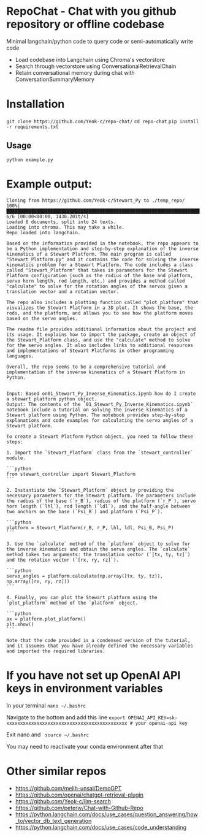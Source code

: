 # RepoChat - Chat with you github repository or offline codebase
Minimal langchain/python code to query code or semi-automatically write code
   - Load codebase into Langchain using Chroma's vectorstore
   - Search through vectorstore using ConversationalRetrievalChain
   - Retain conversational memory during chat with ConversationSummaryMemory

# Installation
```git clone https://github.com/Yeok-c/repo-chat/```
```cd repo-chat```
```pip install -r requirements.txt```

## Usage
```python example.py```

# Example output:
````
Cloning from https://github.com/Yeok-c/Stewart_Py to ./temp_repo/
100%|███████████████████████████████████████████████████████████████████████████████████████████████████████████████████████████████████████████████████████| 6/6 [00:00<00:00, 1430.20it/s]
Loaded 6 documents, split into 24 texts. 
Loading into chroma. This may take a while.
Repo loaded into langchain.

Based on the information provided in the notebook, the repo appears to be a Python implementation and step-by-step explanation of the inverse kinematics of a Stewart Platform. The main program is called "Stewart_Platform.py" and it contains the code for solving the inverse kinematics problem for a Stewart Platform. The code includes a class called "Stewart_Platform" that takes in parameters for the Stewart Platform configuration (such as the radius of the base and platform, servo horn length, rod length, etc.) and provides a method called "calculate" to solve for the rotation angles of the servos given a translation vector and a rotation vector.

The repo also includes a plotting function called "plot_platform" that visualizes the Stewart Platform in a 3D plot. It shows the base, the rods, and the platform, and allows you to see how the platform moves based on the servo angles.

The readme file provides additional information about the project and its usage. It explains how to import the package, create an object of the Stewart_Platform class, and use the "calculate" method to solve for the servo angles. It also includes links to additional resources and implementations of Stewart Platforms in other programming languages.

Overall, the repo seems to be a comprehensive tutorial and implementation of the inverse kinematics of a Stewart Platform in Python.


Input: Based on01_Stewart_Py_Inverse_Kinematics.ipynb how do I create a stewart platform python object.        
Output: The contents of the `01_Stewart_Py_Inverse_Kinematics.ipynb` notebook include a tutorial on solving the inverse kinematics of a Stewart platform using Python. The notebook provides step-by-step explanations and code examples for calculating the servo angles of a Stewart platform.

To create a Stewart Platform Python object, you need to follow these steps:

1. Import the `Stewart_Platform` class from the `stewart_controller` module.

```python
from stewart_controller import Stewart_Platform
```

2. Instantiate the `Stewart_Platform` object by providing the necessary parameters for the Stewart platform. The parameters include the radius of the base (`r_B`), radius of the platform (`r_P`), servo horn length (`lhl`), rod length (`ldl`), and the half-angle between two anchors on the base (`Psi_B`) and platform (`Psi_P`).

```python
platform = Stewart_Platform(r_B, r_P, lhl, ldl, Psi_B, Psi_P)
```

3. Use the `calculate` method of the `platform` object to solve for the inverse kinematics and obtain the servo angles. The `calculate` method takes two arguments: the translation vector (`[tx, ty, tz]`) and the rotation vector (`[rx, ry, rz]`).

```python
servo_angles = platform.calculate(np.array([tx, ty, tz]), np.array([rx, ry, rz]))
```

4. Finally, you can plot the Stewart platform using the `plot_platform` method of the `platform` object.

```python
ax = platform.plot_platform()
plt.show()
```

Note that the code provided is a condensed version of the tutorial, and it assumes that you have already defined the necessary variables and imported the required libraries.
````


# If you have not set up OpenAI API keys in environment variables
In your terminal
```nano ~/.bashrc```

Navigate to the bottom and add this line
```export OPENAI_API_KEY=sk-xxxxxxxxxxxxxxxxxxxxxxxxxxxxxxxxxxxxxxxxxxxx # your openai-api key```

Exit nano and
``` source ~/.bashrc```

You may need to reactivate your conda environment after that

# Other similar repos
- https://github.com/melih-unsal/DemoGPT
- https://github.com/openai/chatgpt-retrieval-plugin
- https://github.com/Yeok-c/llm-search
- https://github.com/peterw/Chat-with-Github-Repo
- https://python.langchain.com/docs/use_cases/question_answering/how_to/vector_db_text_generation
- https://python.langchain.com/docs/use_cases/code_understanding
